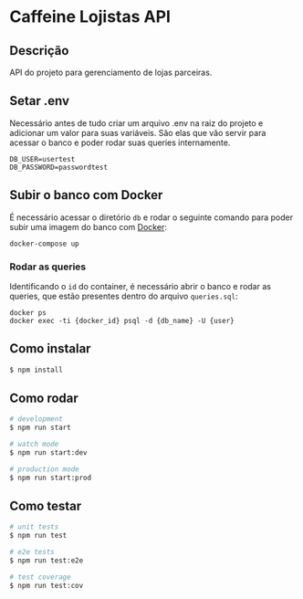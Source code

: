# Caffeine Lojistas API

## Descrição

API do projeto para gerenciamento de lojas parceiras.

## Setar .env
Necessário antes de tudo criar um arquivo .env na raiz do projeto e adicionar um valor para suas variáveis. São elas que vão servir para acessar o banco e poder rodar suas queries internamente.
```
DB_USER=usertest
DB_PASSWORD=passwordtest
```

## Subir o banco com Docker
É necessário acessar o diretório `db` e rodar o seguinte comando para poder subir uma imagem do banco com [Docker]():
```
docker-compose up
```
### Rodar as queries
Identificando o `id` do container, é necessário abrir o banco e rodar as queries, que estão presentes dentro do arquivo `queries.sql`:
```
docker ps
docker exec -ti {docker_id} psql -d {db_name} -U {user}
```

## Como instalar

```bash
$ npm install
```

## Como rodar

```bash
# development
$ npm run start

# watch mode
$ npm run start:dev

# production mode
$ npm run start:prod
```

## Como testar

```bash
# unit tests
$ npm run test

# e2e tests
$ npm run test:e2e

# test coverage
$ npm run test:cov
```
